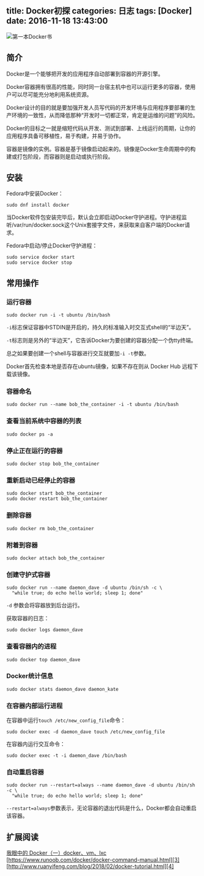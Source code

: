 title: Docker初探
categories: 日志
tags: [Docker]
date: 2016-11-18 13:43:00
---
![第一本Docker书][1]

## 简介

Docker是一个能够把开发的应用程序自动部署到容器的开源引擎。

Docker容器拥有很高的性能，同时同一台宿主机中也可以运行更多的容器，使用户可以尽可能充分地利用系统资源。

Docker设计的目的就是要加强开发人员写代码的开发环境与应用程序要部署的生产环境的一致性，从而降低那种“开发时一切都正常，肯定是运维的问题”的风险。

Docker的目标之一就是缩短代码从开发、测试到部署、上线运行的周期，让你的应用程序具备可移植性，易于构建，并易于协作。

容器是镜像的实例。容器是基于镜像启动起来的。镜像是Docker生命周期中的构建或打包阶段，而容器则是启动或执行阶段。


<!--more-->


## 安装

Fedora中安装Docker：

``` shell
sudo dnf install docker
```

当Docker软件包安装完毕后，默认会立即启动Docker守护进程。守护进程监听/var/run/docker.sock这个Unix套接字文件，来获取来自客户端的Docker请求。

Fedora中启动/停止Docker守护进程：

``` shell
sudo service docker start
sudo service docker stop
```

## 常用操作

### 运行容器

``` shell
sudo docker run -i -t ubuntu /bin/bash
```

`-i`标志保证容器中STDIN是开启的，持久的标准输入时交互式shell的“半边天”。

`-t`标志则是另外的“半边天”，它告诉Docker为要创建的容器分配一个伪tty终端。

总之如果要创建一个shell与容器进行交互就要加`-i -t`参数。

Docker首先检查本地是否存在ubuntu镜像，如果不存在则从 Docker Hub 远程下载该镜像。

### 容器命名

``` shell
sudo docker run --name bob_the_container -i -t ubuntu /bin/bash
```

### 查看当前系统中容器的列表

``` shell
sudo docker ps -a
```

### 停止正在运行的容器

``` shell
sudo docker stop bob_the_container
```

### 重新启动已经停止的容器

``` shell
sudo docker start bob_the_container 
sudo docker restart bob_the_container 
```

### 删除容器

``` shell
sudo docker rm bob_the_container 
```

### 附着到容器

``` shell
sudo docker attach bob_the_container 
```

### 创建守护式容器

``` shell
sudo docker run --name daemon_dave -d ubuntu /bin/sh -c \
  "while true; do echo hello world; sleep 1; done"
```

`-d` 参数会将容器放到后台运行。

获取容器的日志：

``` shell
sudo docker logs daemon_dave
```

### 查看容器内的进程

``` shell
sudo docker top daemon_dave
```

### Docker统计信息

``` shell
sudo docker stats daemon_dave daemon_kate
```

### 在容器内部运行进程

在容器中运行`touch /etc/new_config_file`命令：

``` shell
sudo docker exec -d daemon_dave touch /etc/new_config_file
```

在容器内运行交互命令：

``` shell
sudo docker exec -t -i daemon_dave /bin/bash
```

### 自动重启容器

``` shell
sudo docker run --restart=always --name daemon_dave -d ubuntu /bin/sh -c \
  "while true; do echo hello world; sleep 1; done"
```

`--restart=always`参数表示，无论容器的退出代码是什么，Docker都会自动重启该容器。

## 扩展阅读

[我眼中的 Docker（一）docker、vm、lxc][2]
[https://www.runoob.com/docker/docker-command-manual.html][3]
[http://www.ruanyifeng.com/blog/2018/02/docker-tutorial.html][4]


  [1]: http://www.zhouyuanchao.com/usr/uploads/2020/06/16329531.jpg
  [2]: http://blog.csdn.net/jcjc918/article/details/46486655
  [3]: https://www.runoob.com/docker/docker-command-manual.html
  [4]: http://www.ruanyifeng.com/blog/2018/02/docker-tutorial.html